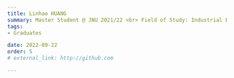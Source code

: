 ```yaml
---
title: Linhao HUANG  
summary: Master Student @ JNU 2021/22 <br> Field of Study: Industrial Engineering <br> Job: Logistics Engineer @ BYD Auto
tags:
- Graduates

date: 2022-09-22
order: 5
# external_link: http://github.com

---
```

